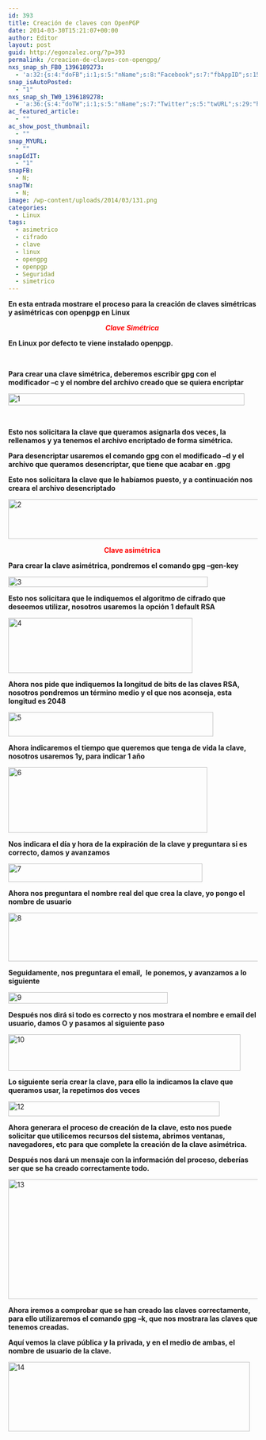 ```yaml
---
id: 393
title: Creación de claves con OpenPGP
date: 2014-03-30T15:21:07+00:00
author: Editor
layout: post
guid: http://egonzalez.org/?p=393
permalink: /creacion-de-claves-con-opengpg/
nxs_snap_sh_FB0_1396189273:
  - 'a:32:{s:4:"doFB";i:1;s:5:"nName";s:8:"Facebook";s:7:"fbAppID";s:15:"545659862207806";s:8:"fbAppSec";s:32:"15477463b8c7d194394cc5dba87a27f1";s:6:"catSel";i:0;s:8:"catSelEd";s:0:"";s:8:"postType";s:1:"A";s:7:"fbAttch";s:1:"2";s:12:"fbAttchAsVid";i:0;s:6:"imgUpl";s:1:"1";s:11:"fbMsgFormat";s:42:"(%TITLE%) has been published on %SITENAME%";s:10:"fbMsgAFrmt";s:0:"";s:13:"useFBGURLInfo";s:1:"1";s:10:"riComments";i:0;s:12:"riCommentsAA";i:0;s:8:"rpstDays";i:0;s:7:"rpstHrs";i:0;s:8:"rpstMins";i:0;s:6:"rpstOn";i:0;s:11:"rpstOnlyPUP";i:0;s:7:"fltrsOn";i:0;s:11:"rpstBtwDays";a:0:{}s:5:"fbURL";s:40:"https://www.facebook.com/dudu.gonzalez90";s:6:"fbPgID";s:15:"dudu.gonzalez90";s:14:"fbAppAuthToken";s:183:"CAAHwRlZABTT4BAHa5L1j1rQSgQeHGVLk8rZCb7JuVgkDizv9FqTtDVQCX02ZA5bDr1kqFEppdFuJz3oS79n7z8COso57qcDaVZBWLA3PuOEwxNXd1d4y39DjUfTJkQJAMWw0TnZCnSqeDG6KRJ6zpfUu6Gt0ZBAs7Ym3NvKf4BPSCJ8HzoaQCH";s:18:"fbAppPageAuthToken";s:183:"CAAHwRlZABTT4BAHa5L1j1rQSgQeHGVLk8rZCb7JuVgkDizv9FqTtDVQCX02ZA5bDr1kqFEppdFuJz3oS79n7z8COso57qcDaVZBWLA3PuOEwxNXd1d4y39DjUfTJkQJAMWw0TnZCnSqeDG6KRJ6zpfUu6Gt0ZBAs7Ym3NvKf4BPSCJ8HzoaQCH";s:13:"fbAppAuthUser";s:10:"1161837279";s:8:"isPosted";s:0:"";s:8:"imgToUse";s:0:"";s:8:"urlToUse";s:0:"";s:2:"ii";i:0;s:9:"timeToRun";i:1396189273;}'
snap_isAutoPosted:
  - "1"
nxs_snap_sh_TW0_1396189278:
  - 'a:36:{s:4:"doTW";i:1;s:5:"nName";s:7:"Twitter";s:5:"twURL";s:29:"https://twitter.com/zombies3c";s:9:"twConsKey";s:21:"QTmaTFDqowEzbyzkicvgg";s:9:"twConsSec";s:43:"9EWEc5dEufuzc3wjm0fZAD8yJdxhFiHcFR06IgsHPb4";s:10:"twAccToken";s:50:"767702022-PedOOiQm697uAVksTggg5Am0W2eiUlXcF1u1kkJ6";s:6:"catSel";s:1:"0";s:8:"catSelEd";s:0:"";s:10:"riComments";i:0;s:11:"riCommentsM";i:0;s:12:"riCommentsAA";i:0;s:8:"rpstDays";s:1:"0";s:7:"rpstHrs";s:1:"0";s:8:"rpstMins";s:1:"0";s:6:"rpstOn";i:0;s:11:"rpstOnlyPUP";i:0;s:7:"fltrsOn";i:0;s:11:"rpstBtwDays";a:0:{}s:13:"twAccTokenSec";s:45:"Bumkti9owi1FxQgY8jOMyRJ6LznMXzcUUWwY0Qmvd0k6N";s:11:"twMsgFormat";s:15:"%TITLE% - %URL%";s:8:"attchImg";i:1;s:4:"twOK";i:1;s:11:"rpstRndMins";i:0;s:12:"rpstPostIncl";s:1:"0";s:8:"rpstType";s:1:"2";s:12:"rpstTimeType";s:1:"A";s:12:"rpstFromTime";s:0:"";s:10:"rpstToTime";s:0:"";s:10:"rpstOLDays";s:2:"30";s:10:"rpstNWDays";s:3:"365";s:7:"tagsSel";s:0:"";s:8:"tagsSelX";s:0:"";s:8:"isPosted";s:0:"";s:8:"imgToUse";s:0:"";s:2:"ii";i:0;s:9:"timeToRun";i:1396189278;}'
ac_featured_article:
  - ""
ac_show_post_thumbnail:
  - ""
snap_MYURL:
  - ""
snapEdIT:
  - "1"
snapFB:
  - N;
snapTW:
  - N;
image: /wp-content/uploads/2014/03/131.png
categories:
  - Linux
tags:
  - asimetrico
  - cifrado
  - clave
  - linux
  - opengpg
  - openpgp
  - Seguridad
  - simetrico
---
```

<strong>En esta entrada mostrare el proceso para la creación de claves simétricas y asimétricas con openpgp en Linux</strong>

<a href="http://vps38574.vps.ovh.ca/wp-content/uploads/2014/03/1.png"><!--more--></a>
<p style="text-align: center;"><span style="color: #ff0000;"><em><strong>Clave Simétrica </strong></em></span></p>
<b>En Linux por defecto te viene instalado openpgp.</b>

&nbsp;

<b>Para crear una clave simétrica, deberemos escribir gpg con el modificador –c y el nombre del archivo creado que se quiera encriptar</b>

<a href="http://vps38574.vps.ovh.ca/wp-content/uploads/2014/03/1.png"><img class="aligncenter size-full wp-image-394" src="http://vps38574.vps.ovh.ca/wp-content/uploads/2014/03/1.png" alt="1" width="477" height="24" /></a>

&nbsp;

<b>Esto nos solicitara la clave que queramos asignarla dos veces, la rellenamos y ya tenemos el archivo encriptado de forma simétrica.</b>

<b>Para desencriptar usaremos el comando gpg con el modificado –d y el archivo que queramos desencriptar, que tiene que acabar en .gpg</b>

<b>Esto nos solicitara la clave que le habíamos puesto, y a continuación nos creara el archivo desencriptado</b>

<a href="http://vps38574.vps.ovh.ca/wp-content/uploads/2014/03/2.png"><img class="aligncenter size-full wp-image-395" src="http://vps38574.vps.ovh.ca/wp-content/uploads/2014/03/2.png" alt="2" width="523" height="80" /></a>
<p style="text-align: center;"><strong><span style="color: #ff0000;">Clave asimétrica </span></strong></p>
<strong>Para crear la clave asimétrica, pondremos el comando gpg –gen-key</strong>

<a href="http://vps38574.vps.ovh.ca/wp-content/uploads/2014/03/3.png"><img class="aligncenter size-full wp-image-396" src="http://vps38574.vps.ovh.ca/wp-content/uploads/2014/03/3.png" alt="3" width="403" height="21" /></a>

<b>Esto nos solicitara que le indiquemos el algoritmo de cifrado que deseemos utilizar, nosotros usaremos la opción 1 default RSA</b>

<a href="http://vps38574.vps.ovh.ca/wp-content/uploads/2014/03/4.png"><img class="aligncenter size-full wp-image-397" src="http://vps38574.vps.ovh.ca/wp-content/uploads/2014/03/4.png" alt="4" width="372" height="111" /></a>

<b>Ahora nos pide que indiquemos la longitud de bits de las claves RSA, nosotros pondremos un término medio y el que nos aconseja, esta longitud es 2048</b>

<a href="http://vps38574.vps.ovh.ca/wp-content/uploads/2014/03/5.png"><img class="aligncenter size-full wp-image-398" src="http://vps38574.vps.ovh.ca/wp-content/uploads/2014/03/5.png" alt="5" width="414" height="49" /></a>

<b>Ahora indicaremos el tiempo que queremos que tenga de vida la clave, nosotros usaremos 1y, para indicar 1 año</b>

<a href="http://vps38574.vps.ovh.ca/wp-content/uploads/2014/03/6.png"><img class="aligncenter size-full wp-image-399" src="http://vps38574.vps.ovh.ca/wp-content/uploads/2014/03/6.png" alt="6" width="402" height="132" /></a>

<b>Nos indicara el día y hora de la expiración de la clave y preguntara si es correcto, damos y avanzamos</b>

<a href="http://vps38574.vps.ovh.ca/wp-content/uploads/2014/03/7.png"><img class="aligncenter size-full wp-image-400" src="http://vps38574.vps.ovh.ca/wp-content/uploads/2014/03/7.png" alt="7" width="392" height="37" /></a>

<b>Ahora nos preguntara el nombre real del que crea la clave, yo pongo el nombre de usuario</b>

<a href="http://vps38574.vps.ovh.ca/wp-content/uploads/2014/03/8.png"><img class="aligncenter size-full wp-image-401" src="http://vps38574.vps.ovh.ca/wp-content/uploads/2014/03/8.png" alt="8" width="626" height="98" /></a>

<b>Seguidamente, nos preguntara el email,  le ponemos, y avanzamos a lo siguiente</b>

<a href="http://vps38574.vps.ovh.ca/wp-content/uploads/2014/03/9.png"><img class="aligncenter size-full wp-image-402" src="http://vps38574.vps.ovh.ca/wp-content/uploads/2014/03/9.png" alt="9" width="322" height="23" /></a>

<b>Después nos dirá si todo es correcto y nos mostrara el nombre e email del usuario, damos O y pasamos al siguiente paso</b>

<a href="http://vps38574.vps.ovh.ca/wp-content/uploads/2014/03/10.png"><img class="aligncenter size-full wp-image-403" src="http://vps38574.vps.ovh.ca/wp-content/uploads/2014/03/10.png" alt="10" width="469" height="73" /></a>

<b>Lo siguiente sería crear la clave, para ello la indicamos la clave que queramos usar, la repetimos dos veces</b>

<a href="http://vps38574.vps.ovh.ca/wp-content/uploads/2014/03/12.png"><img class="aligncenter size-full wp-image-404" src="http://vps38574.vps.ovh.ca/wp-content/uploads/2014/03/12.png" alt="12" width="427" height="30" /></a>

<b>Ahora generara el proceso de creación de la clave, esto nos puede solicitar que utilicemos recursos del sistema, abrimos ventanas, navegadores, etc para que complete la creación de la clave asimétrica.</b>

<b>Después nos dará un mensaje con la información del proceso, deberías ser que se ha creado correctamente todo.</b>

<a href="http://vps38574.vps.ovh.ca/wp-content/uploads/2014/03/131.png"><img class="aligncenter size-full wp-image-409" src="http://vps38574.vps.ovh.ca/wp-content/uploads/2014/03/131.png" alt="13" width="610" height="241" /></a>

<b>Ahora iremos a comprobar que se han creado las claves correctamente, para ello utilizaremos el comando gpg –k, que nos mostrara las claves que tenemos creadas.</b>

<b>Aquí vemos la clave pública y la privada, y en el medio de ambas, el nombre de usuario de la clave.</b>

<a href="http://vps38574.vps.ovh.ca/wp-content/uploads/2014/03/141.png"><img class="aligncenter size-full wp-image-410" src="http://vps38574.vps.ovh.ca/wp-content/uploads/2014/03/141.png" alt="14" width="488" height="140" /></a>